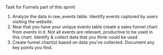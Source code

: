 Task for Funnels part of this sprint

1. Analyze the data in raw_events table. Identify events captured by users visiting the website.
2. Now that you have your unique events table create a sales funnel chart from events in it.
Not all events are relevant, productive to be used in this chart. Identify & collect data that you think could be used
3. Create funnel chart(s) based on data you've collected. Document any key points you find.
